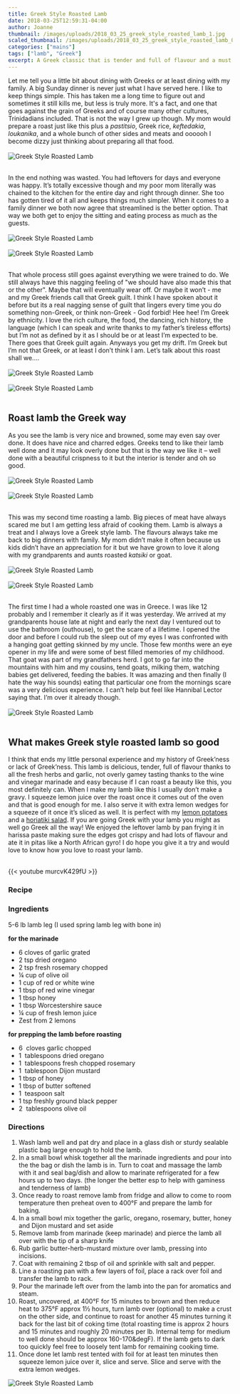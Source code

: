 ```yaml
---
title: Greek Style Roasted Lamb
date: 2018-03-25T12:59:31-04:00
author: Joanne
thumbnail: /images/uploads/2018_03_25_greek_style_roasted_lamb_1.jpg
scaled_thumbnail: /images/uploads/2018_03_25_greek_style_roasted_lamb_0.jpg
categories: ["mains"]
tags: ["lamb", "Greek"]
excerpt: A Greek classic that is tender and full of flavour and a must for big family dinners 
---
```


Let me tell you a little bit about dining with Greeks or at least dining with my family. A big Sunday dinner is never just what I have served here.  I like to keep things simple. This has taken me a long time to figure out and sometimes it still kills me, but less is truly more. It's a fact, and one that goes against the grain of Greeks and of course many other cultures, Trinidadians included. That is not the way I grew up though. My mom would prepare a roast just like this plus a _pastitsio_, Greek rice, _keftedakia_, _loukanika_, and a whole bunch of other sides and meats and oooooh I become dizzy just thinking about preparing all that food.
</br>
</br>
![Greek Style Roasted Lamb](/images/uploads/2018_03_25_greek_style_roasted_lamb_2.jpg)
</br>
</br>

In the end nothing was wasted. You had leftovers for days and everyone was happy. It’s totally excessive though and my poor mom literally was chained to the kitchen for the entire day and right through dinner. She too has gotten tired of it all and keeps things much simpler. When it comes to a family dinner we both now agree that streamlined is the better option. That way we both get to enjoy the sitting and eating process as much as the guests.
</br>
</br>
![Greek Style Roasted Lamb](/images/uploads/2018_03_25_greek_style_roasted_lamb_3.jpg)
</br>
</br>
![Greek Style Roasted Lamb](/images/uploads/2018_03_25_greek_style_roasted_lamb_4.jpg)
</br>
</br>

That whole process still goes against everything we were trained to do. We still always have this nagging feeling of "we should have also made this that or the other". Maybe that will eventually wear off. Or maybe it won’t - me and my Greek friends call that Greek guilt. I think I have spoken about it before but its a real nagging sense of guilt that lingers every time you do something non-Greek, or think non-Greek - God forbid! Hee hee! I’m Greek by ethnicity. I love the rich culture, the food, the dancing, rich history, the language (which I can speak and write thanks to my father’s tireless efforts) but I’m not as defined by it as I should be or at least I’m expected to be. There goes that Greek guilt again. Anyways you get my drift. I’m Greek but I’m not that Greek, or at least I don’t think I am.  Let’s talk about this roast shall we....
</br>
</br>
![Greek Style Roasted Lamb](/images/uploads/2018_03_25_greek_style_roasted_lamb_5.jpg)
</br>
</br>
![Greek Style Roasted Lamb](/images/uploads/2018_03_25_greek_style_roasted_lamb_6.jpg)
</br>
</br>

## Roast lamb the Greek way
As you see the lamb is very nice and browned, some may even say over done. It does have nice and charred edges. Greeks tend to like their lamb well done and it may look overly done but that is the way we like it – well done with a beautiful crispness to it but the interior is tender and oh so good.
</br>
</br>
![Greek Style Roasted Lamb](/images/uploads/2018_03_25_greek_style_roasted_lamb_7.jpg)
</br>
</br>
![Greek Style Roasted Lamb](/images/uploads/2018_03_25_greek_style_roasted_lamb_8.jpg)
</br>
</br>

This was my second time roasting a lamb. Big pieces of meat have always scared me but I am getting less afraid of cooking them. Lamb is always a treat and I always love a Greek style lamb. The flavours always take me back to big dinners with family. My mom didn’t make it often because us kids didn’t have an appreciation for it but we have grown to love it along with my grandparents and aunts roasted _katsiki_ or goat.
</br>
</br>
![Greek Style Roasted Lamb](/images/uploads/2018_03_25_greek_style_roasted_lamb_9.jpg)
</br>
</br>
![Greek Style Roasted Lamb](/images/uploads/2018_03_25_greek_style_roasted_lamb_10.jpg)
</br>
</br>

The first time I had a whole roasted one was in Greece. I was like 12 probably and I remember it clearly as if it was yesterday. We arrived at my grandparents house late at night and early the next day I ventured out to use the bathroom (outhouse), to get the scare of a lifetime.  I opened the door and before I could rub the sleep out of my eyes I was confronted with a hanging goat getting skinned by my uncle. Those few months were an eye opener in my life and were some of best filled memories of my childhood. That goat was part of my grandfathers herd. I got to go far into the mountains with him and my cousins, tend goats, milking them, watching babies get delivered, feeding the babies. It was amazing and then finally (I hate the way his sounds) eating that particular one from the mornings scare was a very delicious experience. I can’t help but feel like Hannibal Lector saying that. I’m over it already though.
</br>
</br>
![Greek Style Roasted Lamb](/images/uploads/2018_03_25_greek_style_roasted_lamb_11.jpg)
</br>
</br>

## What makes Greek style roasted lamb so good
I think that ends my little personal experience and my history of Greek’ness or lack of Greek’ness. This lamb is delicious, tender, full of flavour thanks to all the fresh herbs and garlic, not overly gamey tasting thanks to the wine and vinegar marinade and easy because if I can roast a beauty like this, you most definitely can.  When I make my lamb like this I usually don’t make a gravy. I squeeze lemon juice over the roast once it comes out of the oven and that is good enough for me. I also serve it with extra lemon wedges for a squeeze of it once it’s sliced as well. It is perfect with my [lemon potatoes](https://www.oliveandmango.com/greek-roasted-lemon-potatoes-lemonates-patates/) and a [horiatiki salad](https://www.oliveandmango.com/horiatiki-salad-greek-village-salad/). If you are going Greek with your lamb you might as well go Greek all the way!  We enjoyed the leftover lamb by pan frying it in harissa paste making sure the edges got crispy and had lots of flavour and ate it in pitas like a North African gyro! I do hope you give it a try and would love to know how you love to roast your lamb.  
</br>

{{< youtube murcvK429fU >}}
</br>

### Recipe
### Ingredients
5-6 lb lamb leg  (I used spring lamb leg with bone in)

__for the marinade__

* <span itemprop="ingredients">6 cloves of garlic grated </span>
* <span itemprop="ingredients">2 tsp dried oregano </span>
* <span itemprop="ingredients">2 tsp fresh rosemary chopped </span>
* <span itemprop="ingredients">&frac14; cup of olive oil </span>
* <span itemprop="ingredients">1 cup of red or white wine </span>
* <span itemprop="ingredients">1 tbsp of red wine vinegar </span>
* <span itemprop="ingredients">1 tbsp honey </span>
* <span itemprop="ingredients">1 tbsp Worcestershire sauce </span>
* <span itemprop="ingredients">&frac14; cup of fresh lemon juice </span>
* <span itemprop="ingredients">Zest from 2 lemons </span>

__for prepping the lamb before roasting__

* <span itemprop="ingredients">6  cloves garlic chopped </span>
* <span itemprop="ingredients">1  tablespoons dried oregano</span>
* <span itemprop="ingredients">1  tablespoons fresh chopped rosemary</span>
* <span itemprop="ingredients">1  tablespoon Dijon mustard</span>
* <span itemprop="ingredients">1 tbsp of honey </span>
* <span itemprop="ingredients">1 tbsp of butter softened </span>
* <span itemprop="ingredients">1  teaspoon salt</span>
* <span itemprop="ingredients">1 tsp freshly ground black pepper </span>
* <span itemprop="ingredients">2  tablespoons olive oil</span>

### Directions

1. Wash lamb well and pat dry and place in a glass dish or sturdy sealable plastic bag large enough to hold the lamb.
1. In a small bowl whisk together all the marinade ingredients and  pour into the the bag or dish the lamb is in.  Turn to coat and massage the lamb with it and seal bag/dish and allow to marinate refrigerated for a few hours up to two days. (the longer the better esp to help with gaminess and tenderness of lamb)
1. Once ready to roast remove lamb from fridge and allow to come to room temperature then preheat oven to 400°F and prepare the lamb for baking. 
1. In a small bowl mix together the garlic, oregano, rosemary, butter, honey and Dijon mustard and set aside 
1. Remove lamb from marinade (keep marinade) and pierce the lamb all over with the tip of a sharp knife
1. Rub garlic butter-herb-mustard mixture over lamb, pressing into incisions.
1. Coat with remaining 2 tbsp of oil and sprinkle with salt and pepper.
1. Line a roasting pan with a few layers of foil, place a rack over foil and transfer the lamb to rack. 
1. Pour the marinade left over from the lamb into the pan for aromatics and steam.
2. Roast, uncovered, at 400°F for 15 minutes to brown and then reduce heat to 375°F approx 1½ hours, turn lamb over (optional) to make a crust on the other side, and continue to roast for another 45 minutes turning it back for the last bit of coking time (total roasting time is approx 2 hours and 15 minutes and roughly 20 minutes per lb. Internal temp for medium to well done should be approx 160-170&degF). If the lamb gets to dark too quickly feel free to loosely tent lamb for remaining cooking time. 
3. Once done let lamb rest tented with foil for at least ten minutes then squeeze lemon juice over it, slice and serve. Slice and serve with the extra lemon wedges.


![Greek Style Roasted Lamb](/images/uploads/2018_03_25_greek_style_roasted_lamb_12.jpg)
